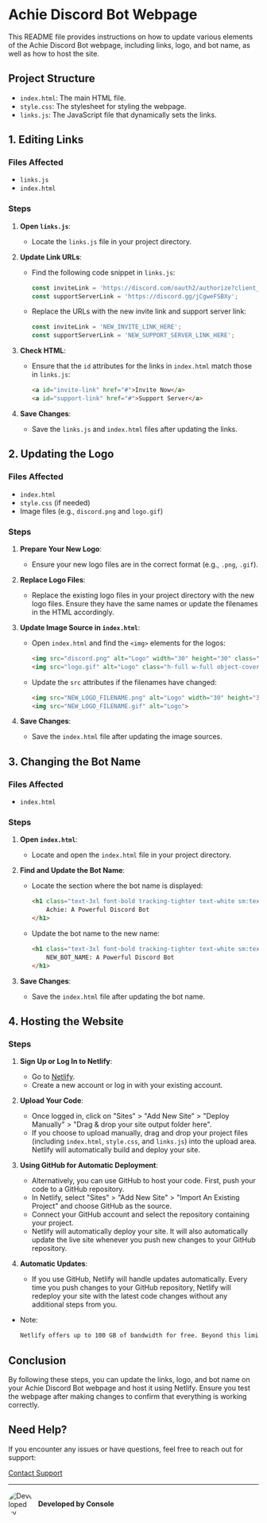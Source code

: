 # Achie Discord Bot Webpage

This README file provides instructions on how to update various elements of the Achie Discord Bot webpage, including links, logo, and bot name, as well as how to host the site.

## Project Structure

- `index.html`: The main HTML file.
- `style.css`: The stylesheet for styling the webpage.
- `links.js`: The JavaScript file that dynamically sets the links.

## 1. Editing Links

### Files Affected
- `links.js`
- `index.html`

### Steps

1. **Open `links.js`**:
   - Locate the `links.js` file in your project directory.

2. **Update Link URLs**:
   - Find the following code snippet in `links.js`:
     ```javascript
     const inviteLink = 'https://discord.com/oauth2/authorize?client_id=1267591670619312230&permissions=10587093855999&scope=bot%20applications.commands';
     const supportServerLink = 'https://discord.gg/jCgweFSBXy';
     ```
   - Replace the URLs with the new invite link and support server link:
     ```javascript
     const inviteLink = 'NEW_INVITE_LINK_HERE';
     const supportServerLink = 'NEW_SUPPORT_SERVER_LINK_HERE';
     ```

3. **Check HTML**:
   - Ensure that the `id` attributes for the links in `index.html` match those in `links.js`:
     ```html
     <a id="invite-link" href="#">Invite Now</a>
     <a id="support-link" href="#">Support Server</a>
     ```

4. **Save Changes**:
   - Save the `links.js` and `index.html` files after updating the links.

## 2. Updating the Logo

### Files Affected
- `index.html`
- `style.css` (if needed)
- Image files (e.g., `discord.png` and `logo.gif`)

### Steps

1. **Prepare Your New Logo**:
   - Ensure your new logo files are in the correct format (e.g., `.png`, `.gif`).

2. **Replace Logo Files**:
   - Replace the existing logo files in your project directory with the new logo files. Ensure they have the same names or update the filenames in the HTML accordingly.

3. **Update Image Source in `index.html`**:
   - Open `index.html` and find the `<img>` elements for the logos:
     ```html
     <img src="discord.png" alt="Logo" width="30" height="30" class="h-10 w-10 text-white">
     <img src="logo.gif" alt="Logo" class="h-full w-full object-cover rounded-full">
     ```
   - Update the `src` attributes if the filenames have changed:
     ```html
     <img src="NEW_LOGO_FILENAME.png" alt="Logo" width="30" height="30">
     <img src="NEW_LOGO_FILENAME.gif" alt="Logo">
     ```

4. **Save Changes**:
   - Save the `index.html` file after updating the image sources.

## 3. Changing the Bot Name

### Files Affected
- `index.html`

### Steps

1. **Open `index.html`**:
   - Locate and open the `index.html` file in your project directory.

2. **Find and Update the Bot Name**:
   - Locate the section where the bot name is displayed:
     ```html
     <h1 class="text-3xl font-bold tracking-tighter text-white sm:text-5xl xl:text-6xl mb-4">
         Achie: A Powerful Discord Bot
     </h1>
     ```
   - Update the bot name to the new name:
     ```html
     <h1 class="text-3xl font-bold tracking-tighter text-white sm:text-5xl xl:text-6xl mb-4">
         NEW_BOT_NAME: A Powerful Discord Bot
     </h1>
     ```

3. **Save Changes**:
   - Save the `index.html` file after updating the bot name.

## 4. Hosting the Website

### Steps

1. **Sign Up or Log In to Netlify**:
   - Go to [Netlify](https://www.netlify.com/).
   - Create a new account or log in with your existing account.

2. **Upload Your Code**:
   - Once logged in, click on "Sites" > "Add New Site" > "Deploy Manually" > "Drag & drop your site output folder here".
   - If you choose to upload manually, drag and drop your project files (including `index.html`, `style.css`, and `links.js`) into the upload area. Netlify will automatically build and deploy your site.

3. **Using GitHub for Automatic Deployment**:
   - Alternatively, you can use GitHub to host your code. First, push your code to a GitHub repository.
   - In Netlify, select "Sites" > "Add New Site" > "Import An Existing Project" and choose GitHub as the source.
   - Connect your GitHub account and select the repository containing your project.
   - Netlify will automatically deploy your site. It will also automatically update the live site whenever you push new changes to your GitHub repository.

4. **Automatic Updates**:
   - If you use GitHub, Netlify will handle updates automatically. Every time you push changes to your GitHub repository, Netlify will redeploy your site with the latest code changes without any additional steps from you.

- Note:
   ```html
   Netlify offers up to 100 GB of bandwidth for free. Beyond this limit, you’ll need to pay for additional usage. If you anticipate needing more bandwidth or prefer a different hosting solution, consider alternatives. I chose Netlify for its ease of use and suitability for short-term hosting. After this period, I plan to migrate the site to a web server or VPS.
   ```

## Conclusion

By following these steps, you can update the links, logo, and bot name on your Achie Discord Bot webpage and host it using Netlify. Ensure you test the webpage after making changes to confirm that everything is working correctly.

## Need Help?

If you encounter any issues or have questions, feel free to reach out for support:

[Contact Support](https://discord.gg/jCgweFSBXy)

---

<div style="display: flex; align-items: center;">
  <img src="logo.gif" alt="Developed by Console" style="border-radius: 50%; width: 50px; height: 50px; margin-right: 10px;">
  <span><strong>Developed by Console</strong></span>
</div>
